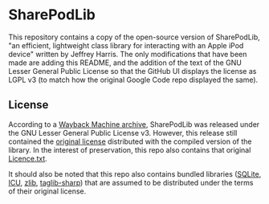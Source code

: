# SharePodLib

This repository contains a copy of the open-source version of SharePodLib, "an efficient, lightweight class library for interacting with an Apple iPod device" written by Jeffrey Harris. The only modifications that have been made are adding this README, and the addition of the text of the GNU Lesser General Public License so that the GitHub UI displays the license as LGPL v3 (to match how the original Google Code repo displayed the same).

## License

According to a [Wayback Machine archive](https://web.archive.org/web/20110502064600/http://code.google.com/p/sharepod-lib), SharePodLib was released under the GNU Lesser General Public License v3. However, this release still contained the [original license](https://web.archive.org/web/20120110061852mp_/http://code.google.com/p/sharepod-lib/source/browse/trunk/Licence.txt) distributed with the compiled version of the library. In the interest of preservation, this repo also contains that original [Licence.txt](Licence.original.txt).

It should also be noted that this repo also contains bundled libraries ([SQLite](https://www.sqlite.org/index.html), [ICU](https://github.com/sillsdev/icu-dotnet), [zlib](https://github.com/madler/zlib), [taglib-sharp](https://github.com/mono/taglib-sharp)) that are assumed to be distributed under the terms of their original license.